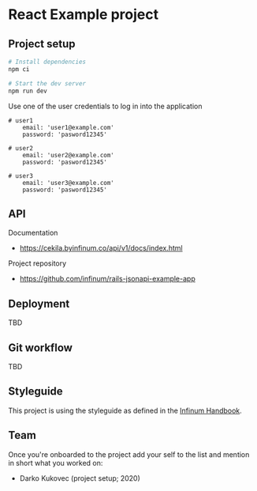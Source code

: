 # React Example project

## Project setup

```bash
# Install dependencies
npm ci

# Start the dev server
npm run dev
```

Use one of the user credentials to log in into the application

```
# user1
    email: 'user1@example.com'
    password: 'pasword12345'

# user2
    email: 'user2@example.com'
    password: 'pasword12345'

# user3
    email: 'user3@example.com'
    password: 'pasword12345'
```

## API

Documentation

- https://cekila.byinfinum.co/api/v1/docs/index.html

Project repository

- https://github.com/infinum/rails-jsonapi-example-app

## Deployment

TBD

## Git workflow

TBD

## Styleguide

This project is using the styleguide as defined in the [Infinum Handbook](https://infinum.com/handbook/frontend/react/chakra-ui).

## Team

Once you're onboarded to the project add your self to the list and mention in
short what you worked on:

- Darko Kukovec (project setup; 2020)
